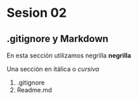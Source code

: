 # Sesion 02

## .gitignore y Markdown

En esta sección utilizamos negrilla **negrilla**

Una sección en itálica o *cursiva*

1. .gitignore
2. Readme.md
